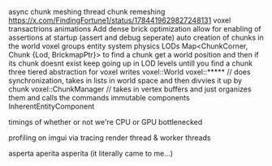 
async chunk meshing  thread chunk remeshing https://x.com/FindingFortune1/status/1784419629827248131
voxel transactrions
animations
Add dense brick optimization
allow for enabling of assertions at startup (assert and debug seperate)
auto creation of chunks in the world
voxel groups
entity system
physics
LODs
    Map<ChunkCorner, Chunk {Lod, BrickmapPtr}>
    to find a chunk get a world position and then if its chunk doesnt exist
    keep going up in LOD levels untill you find a chunk
three tiered abstraction for voxel writes
voxel::World
voxel::***** // does synchronization, takes in lists in world space and then divvies it up by chunk
voxel::ChunkManager // takes in vertex buffers and just organizes them and calls the commands
immutable components
InherentEntityComponent

timings of whether or not we're CPU or GPU bottlenecked

profiling on imgui via tracing
render thread & worker threads

asperta
aperita
asperita
(it literally came to me...)
